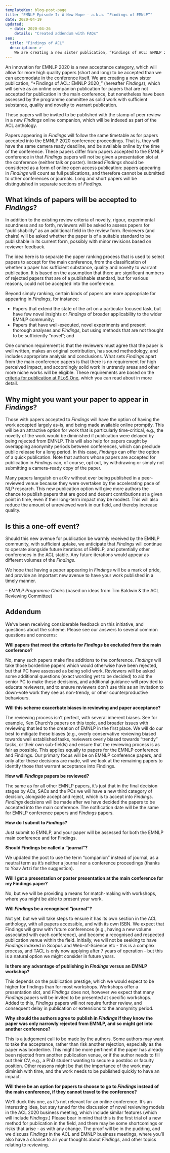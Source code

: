 ```yaml
---
templateKey: blog-post-page
title: "EMNLP Episode I: A New Hope – a.k.a. “Findings of EMNLP”"
date: 2020-04-19
updated: 
  - date: 2020-04-26
    details: "Created addendum with FAQs"
seo:
  title: "Findings of ACL"
  description: >- 
    We are creating a new sister publication, “Findings of ACL: EMNLP 2020” (hereafter Findings), which will serve as an online companion publication for papers that are not accepted for publication in the main conference, but nonetheless have been assessed by the programme committee as solid work with sufficient substance, quality and novelty to warrant publication.
---
```


An innovation for EMNLP 2020 is a new acceptance category, which will allow for more high quality papers (short and long) to be accepted than we can accomodate in the conference itself. We are creating a new sister publication, “*Findings of ACL: EMNLP 2020_” (hereafter _Findings_), which will serve as an online companion publication for papers that are not accepted for publication in the main conference, but nonetheless have been assessed by the programme committee as solid work with sufficient substance, quality and novelty to warrant publication. 

These papers will be invited to be published with the stamp of peer review in a new _Findings_ online companion, which will be indexed as part of the ACL anthology. 

Papers appearing in _Findings_ will follow the same timetable as for papers accepted into the EMNLP 2020 conference proceedings. That is, they will have the same camera ready deadline, and be available online by the time of the conference. These papers differ from papers accepted to the EMNLP conference in that _Findings_ papers will not be given a presentation slot at the conference (neither talk or poster). Instead _Findings_ should be considered as a form of online open access publication: papers appearing in _Findings_ will count as full publications, and therefore cannot be submitted to other conferences or journals. Long and short papers will be distinguished in separate sections of _Findings_. 

## What kinds of papers will be accepted to _Findings_? 

In addition to the existing review criteria of novelty, rigour, experimental soundness and so forth, reviewers will be asked to assess papers for “publishability” as an additional field in the review form. Reviewers (and chairs) will be asked whether the paper is of a suitable standard to be publishable in its current form, possibly with minor revisions based on reviewer feedback.

The idea here is to separate the paper ranking process that is used to select papers to accept for the main conference, from the classification of whether a paper has sufficient substance, quality and novelty to warrant publication. It is based on the assumption that there are significant numbers of rejected papers that are of a publishable standard, but for various reasons, could not be  accepted into the conference.

Beyond simply ranking, certain kinds of papers are more appropriate for appearing in _Findings_, for instance:

* Papers that extend the state of the art on a particular focused task, but have few novel insights or _Findings_ of broader applicability to the wider EMNLP community;
* Papers that have well-executed, novel experiments and present thorough analyses and _Findings_, but using methods that are not thought to be sufficiently “novel”; and

One common requirement is that the reviewers must agree that the paper is well written, makes an original contribution, has sound methodology, and includes appropriate analysis and conclusions. What sets _Findings_ apart from the main conference papers is that there is no requirement for high perceived impact, and accordingly solid work in untrendy areas and other more niche works will be eligible. These requirements are based on the [criteria for publication at PLoS One](https://journals.plos.org/plosone/s/journal-information#loc-criteria-for-publication), which you can read about in more detail.

## Why might you want your paper to appear in _Findings_?

Those with papers accepted to _Findings_ will have the option of having the work accepted largely as-is, and being made available online promptly. This will be an attractive option for work that is particularly time-critical, e.g., the novelty of the work would be diminished if publication were delayed by being rejected from EMNLP. This will also help for papers caught by overlapping anonymity periods between conferences, which can preclude public release for a long period. In this case, _Findings_ can offer the option of a quick publication. Note that authors whose papers are accepted for publication in _Findings_ can, of course, opt out, by withdrawing or simply not submitting a camera-ready copy of the paper.

Many papers languish on arXiv without ever being published in a peer-reviewed venue because they were overtaken by the accelerating pace of NLP research. This new publication option will give more authors the chance to publish papers that are good and decent contributions at a given point in time, even if their long-term impact may be modest. This will also reduce the amount of unreviewed work in our field, and thereby increase quality.

## Is this a one-off event?

Should this new avenue for publication be warmly received by the EMNLP community, with sufficient uptake, we anticipate that _Findings_ will continue to operate alongside future iterations of EMNLP, and potentially other conferences in the ACL stable. Any future iterations would appear as different volumes of the _Findings_. 

We hope that having a paper appearing in _Findings_ will be a mark of pride, and provide an important new avenue to have your work published in a timely manner.

– _EMNLP Programme Chairs_
(based on ideas from Tim Baldwin & the ACL Reviewing Committee)

## Addendum 

We’ve been receiving considerable feedback on this initiative, and questions about the scheme. Please see our answers to several common questions and concerns:

**Will papers that meet the criteria for _Findings_ be excluded from the main conference?**
  
  No, many such papers make fine additions to the conference. _Findings_ will take those borderline papers which would otherwise have been rejected, but that PC have assessed as being solid work.  Reviewers will be asked some additional questions (exact wording yet to be decided) to aid the senior PC to make these decisions, and additional guidance will provided to educate reviewers, and to ensure reviewers don’t use this as an invitation to down-vote work they see as non-trendy, or other counterproductive behaviours.

**Will this scheme exacerbate biases in reviewing and paper acceptance?**
  
  The reviewing process isn’t perfect, with several inherent biases. See for example, Ken Church’s papers on this topic, and broader issues with reviewing that led to the creation of EMNLP in the first place. We will do our best to mitigate these biases (e.g., overly conservative reviewing biased towards well established tasks, reviewers overly biased towards “trendy” tasks, or their own sub-fields) and ensure that the reviewing process is as fair as possible. This applies equally to papers for the EMNLP conference and Findings. Our primary focus will be on EMNLP conference papers, and only after these decisions are made, will we look at the remaining papers to identify those that warrant acceptance into Findings. 

**How will _Findings_ papers be reviewed?**

The same as for all other EMNLP papers, it’s just that in the final decision stages by ACs, SACs and the PCs we will have a new third category of decision, alongside accept and reject, which is to accept into _Findings_.  _Findings_ decisions will be made after we have decided the papers to be accepted into the main conference. The notification date will be the same for EMNLP conference papers and _Findings_ papers.

**How do I submit to _Findings_?**

Just submit to EMNLP, and your paper will be assessed for both the EMNLP main conference and for Findings.

**Should Findings be called a “journal”?**

We updated the post to use the term “companion” instead of journal, as a neutral term as it’s neither a journal nor a conference proceedings (thanks to Yoav Artzi for the suggestion). 

**Will I get a presentation or poster presentation at the main conference for my Findings paper?**

No, but we will be providing a means for match-making with workshops, where you might be able to present your work.

**Will _Findings_ be a recognised “journal”?**

Not yet, but we will take steps to ensure it has its own section in the ACL anthology, with all papers accessible, and with its own ISBN. We expect that Findings will grow with future conferences (e.g., having a new volume associated with each conference), and become a recognised and respected publication venue within the field. Initially, we will not be seeking to have _Findings_ indexed in Scopus and Web-of-Science etc - this is a complex process, and TACL is only now applying after 7 years of operation - but this is a natural option we might consider in future years.

**Is there any advantage of publishing in _Findings_ versus an EMNLP workshop?**

This depends on the publication prestige, which we would expect to be higher for findings than for most workshops. Workshops offer a presentation slot, and _Findings_ does not, however we expect that many _Findings_ papers will be invited to be presented at specific workshops. Added to this, _Findings_ papers will not require further review, and consequent delay in publication or extensions to the anonymity period. 

**Why should the authors agree to publish in _Findings_ if they know the paper was only narrowly rejected from EMNLP, and so might get into another conference?**

This is a judgement call to be made by the authors. Some authors may want to take the acceptance, rather than risk another rejection, especially as the paper was borderline. This might be more pertinent if the paper has already been rejected from another publication venue, or if the author needs to fill out their CV, e.g., a PhD student wanting to secure a postdoc or faculty position. Other reasons might be that the importance of the work may diminish with time, and the work needs to be published quickly to have an impact.

**Will there be an option for papers to choose to go to _Findings_ instead of the main conference, if they cannot travel to the conference?**

We’ll duck this one, as it’s not relevant for an online conference. It’s an interesting idea, but stay tuned for the discussion of novel reviewing models in the ACL 2020 business meeting, which include similar features (which will include _Findings_.)
Please bear in mind that this is the first trial of a new method for publication in the field, and there may be some shortcomings or risks that arise - as with any change. The proof will be in the pudding, and we discuss _Findings_ in the ACL and EMNLP business meetings, where you’ll also have a chance to air your thoughts about _Findings_, and other topics relating to reviewing. 
